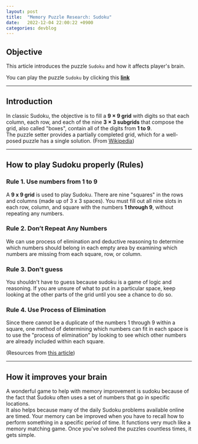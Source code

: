 ```yaml
---
layout: post
title:  "Memory Puzzle Research: Sudoku"
date:   2022-12-04 22:00:22 +0900
categories: devblog
---
```


## Objective

This article introduces the puzzle `Sudoku` and how it affects player's brain.

You can play the puzzle `Sudoku` by clicking this [**link**](https://sudoku.com/)

---

## Introduction

In classic Sudoku, the objective is to fill a **9 × 9 grid** with digits so that each column, each row, and each of the nine **3 × 3 subgrids** that compose the grid, also called "boxes", contain all of the digits from **1 to 9**.  
 The puzzle setter provides a partially completed grid, which for a well-posed puzzle has a single solution.
(From [Wikipedia](https://en.wikipedia.org/wiki/Sudoku))

---

## How to play Sudoku properly (Rules)

### Rule 1. Use numbers from 1 to 9

A **9 x 9 grid** is used to play Sudoku. There are nine "squares" in the rows and columns (made up of 3 x 3 spaces). You must fill out all nine slots in each row, column, and square with the numbers **1 through 9**, without repeating any numbers.

### Rule 2. Don’t Repeat Any Numbers

We can use process of elimination and deductive reasoning to determine which numbers should belong in each empty area by examining which numbers are missing from each square, row, or column.

### Rule 3. Don't guess

You shouldn't have to guess because sudoku is a game of logic and reasoning. If you are unsure of what to put in a particular space, keep looking at the other parts of the grid until you see a chance to do so.

### Rule 4. Use Process of Elimination

Since there cannot be a duplicate of the numbers 1 through 9 within a square, one method of determining which numbers can fit in each space is to use the "process of elimination" by looking to see which other numbers are already included within each square.

(Resources from [this article](https://info.thinkfun.com/stem-education/four-ways-sudoku-promotes-brain-health))

---

## How it improves your brain

A wonderful game to help with memory improvement is sudoku because of the fact that Sudoku often uses a set of numbers that go in specific locations.  
It also helps because many of the daily Sudoku problems available online are timed. Your memory can be improved when you have to recall how to perform something in a specific period of time. It functions very much like a memory matching game. Once you've solved the puzzles countless times, it gets simple.
